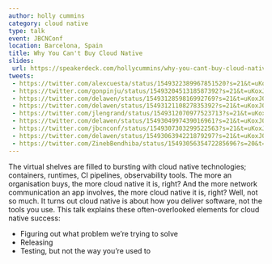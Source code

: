 ```yaml
---
author: holly cummins
category: cloud native
type: talk
event: JBCNConf
location: Barcelona, Spain
title: Why You Can't Buy Cloud Native
slides: 
 url: https://speakerdeck.com/hollycummins/why-you-cant-buy-cloud-native-618b8238-d076-42d7-baae-1a4fdaa61ac3
tweets:
 - https://twitter.com/alexcuesta/status/1549322389967851520?s=21&t=uKoxJ05mpD3ngndt1dgLlA
 - https://twitter.com/gonpinju/status/1549320451318587392?s=21&t=uKoxJ05mpD3ngndt1dgLlA
 - https://twitter.com/delawen/status/1549312859816992769?s=21&t=uKoxJ05mpD3ngndt1dgLlA
 - https://twitter.com/delawen/status/1549312110827835392?s=21&t=uKoxJ05mpD3ngndt1dgLlA
 - https://twitter.com/jlengrand/status/1549312070977523713?s=21&t=uKoxJ05mpD3ngndt1dgLlA
 - https://twitter.com/delawen/status/1549304997439016961?s=21&t=uKoxJ05mpD3ngndt1dgLlA
 - https://twitter.com/jbcnconf/status/1549307303299522563?s=21&t=uKoxJ05mpD3ngndt1dgLlA
 - https://twitter.com/delawen/status/1549306394221879297?s=21&t=uKoxJ05mpD3ngndt1dgLlA
 - https://twitter.com/ZinebBendhiba/status/1549305635472285696?s=20&t=Jrk6Vfs-xvJIAETToM5sPw
---
```


The virtual shelves are filled to bursting with cloud native technologies; containers, runtimes, CI pipelines, observability tools. The more an organisation buys, the more cloud native it is, right? And the more network communication an app involves, the more cloud native it is, right? Well, not so much. It turns out cloud native is about how you deliver software, not the tools you use. This talk explains these often-overlooked elements for cloud native success:

- Figuring out what problem we’re trying to solve
- Releasing
- Testing, but not the way you’re used to